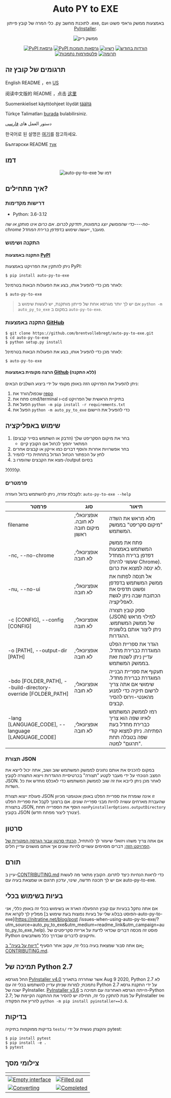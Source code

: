 <h1 align="center">Auto PY to EXE</h1>
<p align="center">כלי המרה של קובץ פייתון .py לתוכנת מחשב .exe, באמצעות ממשק גראפי פשוט ועם  <a href="https://pyinstaller.readthedocs.io/en/stable/index.html">PyInstaller</a>.</p>

<p align="center">
    <img src="https://nitratine.net/posts/auto-py-to-exe/feature.png" alt="ממשק ריק">
</p>

<p align="center">
    <a href="https://pypi.org/project/auto-py-to-exe/"><img src="https://img.shields.io/pypi/v/auto-py-to-exe.svg" alt="PyPI גרסאת"></a>
    <a href="https://pypi.org/project/auto-py-to-exe/"><img src="https://img.shields.io/pypi/pyversions/auto-py-to-exe.svg" alt="PyPI גרסאות תומכות"></a>
    <a href="https://pypi.org/project/auto-py-to-exe/"><img src="https://img.shields.io/pypi/l/auto-py-to-exe.svg" alt="רשיון"></a>
    <a href="https://pepy.tech/project/auto-py-to-exe"><img src="https://static.pepy.tech/badge/auto-py-to-exe/month" alt="הורדות בחודש"></a>
    <a href="https://pyinstaller.readthedocs.io/en/stable/requirements.html"><img src="https://img.shields.io/badge/platform-windows%20%7C%20linux%20%7C%20macos-lightgrey" alt="פלטפורמות נתמכות"></a>
    <a href="https://www.buymeacoffee.com/brentvollebregt"><img src="https://img.shields.io/badge/-buy_me_a%C2%A0beer-gray?logo=buy-me-a-coffee" alt="תרומה"></a>
</p>


## תרגומים של קובץ זה

English README ，en [US](./README.md)

阅读中文版的 README ，点击 [这里](./README-Chinese.md)

Suomenkieliset käyttöohjeet löydät [täältä](./README-Finnish.md)

Türkçe Talimatları [burada](./README-Turkish.md) bulabilirsiniz.

دستور العمل های [فارسی](./README-Persian.md)

한국어로 된 설명은 [여기](./README-Korean.md)를 참고하세요.

Български README [тук](README-Bulgarian.md)

## דמו

<p align="center">
    <img src="https://nitratine.net/posts/auto-py-to-exe/auto-py-to-exe-demo.gif" alt="auto-py-to-exe דמו של">
</p>

## איך מתחילים?

### דרישות מקדימות

- Python: 3.6-3.12

_כדי שהממשק יוצג בתמונות, תזדקק לכרום. אם כרום אינו מותקן או שה----no-chrome מועבר, ייעשה שימוש בדפדפן ברירת המחדל._

### התקנה ושימוש

#### התקנה באמצעות [PyPI](https://pypi.org/project/auto-py-to-exe/)

ניתן להתקין את הפרויקט באמצעות PyPI:

```
$ pip install auto-py-to-exe
```

לאחר מכן כדי להפעיל אותו, בצע את הפעולות הבאות בטרמינל:


```
$ auto-py-to-exe
```

> אם יש לך יותר מגרסא אחת של פייתון מותקנת, יש לעשות שימוש ב  `python -m auto_py_to_exe` במקום ב `auto-py-to-exe`.

### התקנה באמצעות [GitHub](https://github.com/brentvollebregt/auto-py-to-exe)

```
$ git clone https://github.com/brentvollebregt/auto-py-to-exe.git
$ cd auto-py-to-exe
$ python setup.py install
```

לאחר מכן כדי להפעיל אותו, בצע את הפעולות הבאות בטרמינל:


```
$ auto-py-to-exe
```

#### הרצה מקומית באמצעות [Github](https://github.com/brentvollebregt/auto-py-to-exe) (ללא התקנה)

ניתן להפעיל את הפרויקט הזה באופן מקומי על ידי ביצוע השלבים הבאים:

1. שכפול/הורד את [repo](https://github.com/brentvollebregt/auto-py-to-exe)
2. פתח את cmd/terminal ו-cd בתיקיית הראשית של הפרויקט
3. הפעל את `python -m pip install -r requirements.txt`
4. הפעל את `python -m auto_py_to_exe` כדי להפעיל את היישום

## שימוש באפליקציה

1. בחר את מיקום הסקריפט שלך (הדבק או השתמש בסייר קבצים)
    - המתאר יהפוך לכחול אם הקובץ קיים
2. בחר אפשרויות אחרות והוסף דברים כמו אייקון או קבצים אחרים
3. לחץ על הכפתור הכחול הגדול בתחתית כדי להמיר
4. מצא את הקבצים שהומרו ב-/output בסיום

_קללללל._

### פרמטרים

לקבלת עזרה, ניתן להשתמש בדגל העזרה: `auto-py-to-exe --help`

| פרמטר                                                     | סוג                | תיאור                                                                                                                       |
| ------------------------------------------------------------ | ------------------- | --------------------------------------------------------------------------------------------------------------------------------- |
| filename                                                     | אופציונאלי, לא חובה. מיקום חובה ראשון | מלא מראש את השדה "מיקום סקריפט" בממשק המשתמש.                                                                                   |
| -nc, --no-chrome                                             | אופציונאלי, לא חובה            | פתח את ממשק המשתמש באמצעות דפדפן ברירת המחדל (שעשוי להיות Chrome). לא ינסה למצוא את כרום.                                         |
| -nu, --no-ui                                                 | אופציונאלי, לא חובה            | אל תנסה לפתוח את ממשק המשתמש בדפדפן ופשוט תדפיס את הכתובת שבה ניתן לגשת לאפליקציה.                     |
| -c [CONFIG], --config [CONFIG]                               | אופציונאלי, לא חובה            | ספק קובץ תצורה (JSON) למילוי מראש של ממשק המשתמש. ניתן ליצור אותם בלשונית ההגדרות.                               |
| -o [PATH], --output-dir [PATH]                               | אופציונאלי, לא חובה            | הגדר את ספריית הפלט המוגדרת כברירת מחדל. עדיין ניתן לשנות זאת בממשק המשתמש.                                                            |
| -bdo [FOLDER_PATH], --build-directory-override [FOLDER_PATH] | אופציונאלי, לא חובה            | תעקוף את ספריית הבנייה המוגדרת כברירת מחדל. שימושי אם אתה צריך לרשום תיקיה כדי למנוע מהאנטי-וירוס להסיר קבצים.        |
| -lang [LANGUAGE_CODE], --language [LANGUAGE_CODE]            | אופציונאלי, לא חובה            | רמז לממשק המשתמש לאיזו שפה הוא צריך כברירת מחדל בעת הפתיחה. ניתן למצוא קודי שפה בטבלה תחת "תרגום" למטה. |

### תצורת JSON

במקום להכניס את אותם נתונים לממשק המשתמש שוב ושוב, אתה יכול לייצא את המצב הנוכחי על ידי מעבר לקטע "תצורה" בכרטיסיית ההגדרות וייצוא התצורה לקובץ JSON. לאחר מכן ניתן לייבא את זה שוב לממשק המשתמש כדי לאכלס מחדש את כל השדות.

פעולת ייצוא תצורת JSON זו אינה שומרת את ספריית הפלט באופן אוטומטי מכיוון שהעברת מארחים עשויה להיות מבני ספרייה שונים. אם ברצונך לקבל את ספריית הפלט בתצורת JSON, הוסף את הספרייה תחת `nonPyinstallerOptions.outputDirectory` בקובץ JSON (יצטרך ליצור מפתח חדש).

## סרטון

אם אתה צריך משהו ויזואלי שיעזור לך להתחיל, [הכנתי סרטון עבור הגרסה המקורית של הפרויקט הזה](https://youtu.be/OZSZHmWSOeM); דברים מסוימים עשויים להיות שונים אך אותם מושגים עדיין חלים.

## תורם

עיין ב-[CONTRIBUTING.md](./CONTRIBUTING.md) כדי לראות הנחיות כיצד לתרום. הקובץ מתאר מה לעשות אם יש לך תכונה חדשה, שינוי, עדכון תרגום או שמצאת בעיה עם auto-py-to-exe.

## בעיות בשימוש בכלי

אם אתה נתקל בבעיות עם קובץ ההפעלה הארוז או בשימוש בכלי זה באופן כללי, אני ממליץ לך לקרוא את [הפוסט בבלוג שלי על בעיות נפוצות בעת שימוש ב-auto-py-to-exe](https://nitratine.net/blog/post /issues-when-using-auto-py-to-exe/?utm_source=auto_py_to_exe&utm_medium=readme_link&utm_campaign=auto_py_to_exe_help). פוסט זה מכסה דברים שכדאי לדעת על אריזת סקריפטים של Python ותיקונים לדברים שבדרך כלל משתבשים.

אם אתה סבור שמצאת בעיה בכלי זה, עקוב אחר הסעיף ["דיווח על בעיה" ב-CONTRIBUTING.md](./CONTRIBUTING.md#reporting-an-issue).

## תמיכה של Python 2.7 

החל מגרסא [PyInstaller v4.0](https://github.com/pyinstaller/pyinstaller/releases/tag/v4.0) אשר שוחררה בתאריך Aug 9 2020, Python 2.7 לא נתמכת; למרות שניתן עדיין להשתמש בכלי זה עם Python 2.7 על ידי התקנת גרסא ישנה של PyInstaller. [PyInstaller v3.6](https://github.com/pyinstaller/pyinstaller/releases/tag/v3.6) הייתה הגרסא האחרונה עם תמיכה ב-Python 2.7; 
על מנת להתקין כלי זה, תחילה יש להסיר את ההתקנה הקיימת של PyInstaller ואז להריץ את הפקודה `python -m pip install pyinstaller==3.6`.

## בדיקות

בדיקות ממוקמות בתיקיה `tests/` והקצתן נעשית על ידי pytest:

```
$ pip install pytest
$ pip install -e .
$ pytest
```

## צילומי מסך

| <!-- -->                                                                                                                                             | <!-- -->                                                                                                                              |
| ---------------------------------------------------------------------------------------------------------------------------------------------------- | ------------------------------------------------------------------------------------------------------------------------------------- |
| [![Empty interface](https://nitratine.net/posts/auto-py-to-exe/empty-interface.png)](https://nitratine.net/posts/auto-py-to-exe/empty-interface.png) | [![Filled out](https://nitratine.net/posts/auto-py-to-exe/filled-out.png)](https://nitratine.net/posts/auto-py-to-exe/filled-out.png) |
| [![Converting](https://nitratine.net/posts/auto-py-to-exe/converting.png)](https://nitratine.net/posts/auto-py-to-exe/converting.png)                | [![Completed](https://nitratine.net/posts/auto-py-to-exe/completed.png)](https://nitratine.net/posts/auto-py-to-exe/completed.png)    |